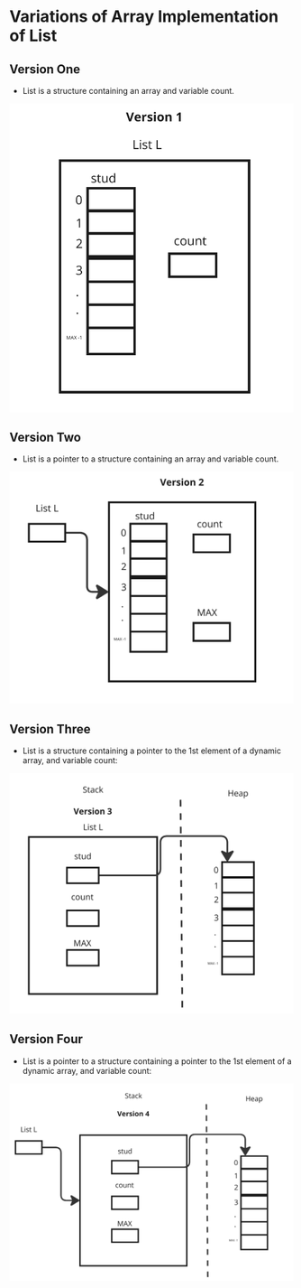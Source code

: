 # Variations of Array Implementation of List

## Version One
- List is a structure containing an array and variable count. 

<img src = "../../images/versionone.png">

## Version Two
- List is a pointer to a structure containing an array and variable count. 

<img src = "../../images/versiontwo.png">

## Version Three
-  List is a structure containing a pointer to the 1st element of a dynamic array, and variable count:

<img src = "../../images/versionthree.png">

## Version Four
-  List is a pointer to a structure containing a pointer to the 1st element of a dynamic array, and variable count:

<img src = "../../images/versionfour.png">

